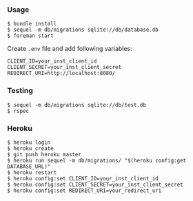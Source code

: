 ### Usage
    $ bundle install
    $ sequel -m db/migrations sqlite://db/database.db
    $ foreman start
    
Create `.env` file and add following variables:
```
CLIENT_ID=your_inst_client_id
CLIENT_SECRET=your_inst_client_secret
REDIRECT_URI=http://localhost:8080/
```    
    
### Testing
    $ sequel -m db/migrations sqlite://db/test.db
    $ rspec
     
### Heroku 
    $ heroku login
    $ heroku create
    $ git push heroku master
    $ heroku run sequel -m db/migrations/ "$(heroku config:get DATABASE_URL)"
    $ heroku restart
    $ heroku config:set CLIENT_ID=your_inst_client_id 
    $ heroku config:set CLIENT_SECRET=your_inst_client_secret 
    $ heroku config:set REDIRECT_URI=your_redirect_uri
